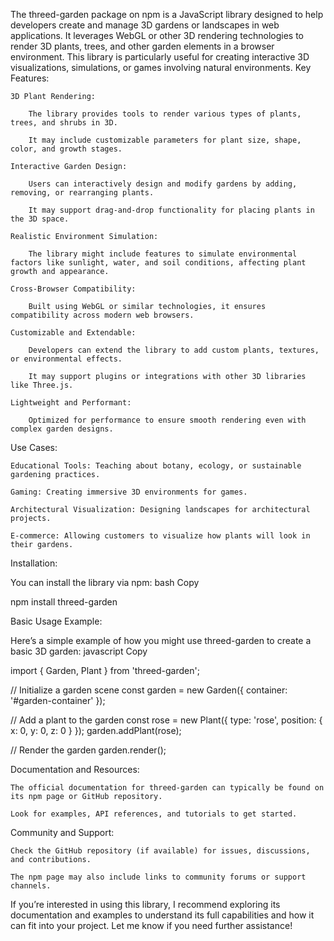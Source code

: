 The threed-garden package on npm is a JavaScript library designed to help developers create and manage 3D gardens or landscapes in web applications. It leverages WebGL or other 3D rendering technologies to render 3D plants, trees, and other garden elements in a browser environment. This library is particularly useful for creating interactive 3D visualizations, simulations, or games involving natural environments.
Key Features:

    3D Plant Rendering:

        The library provides tools to render various types of plants, trees, and shrubs in 3D.

        It may include customizable parameters for plant size, shape, color, and growth stages.

    Interactive Garden Design:

        Users can interactively design and modify gardens by adding, removing, or rearranging plants.

        It may support drag-and-drop functionality for placing plants in the 3D space.

    Realistic Environment Simulation:

        The library might include features to simulate environmental factors like sunlight, water, and soil conditions, affecting plant growth and appearance.

    Cross-Browser Compatibility:

        Built using WebGL or similar technologies, it ensures compatibility across modern web browsers.

    Customizable and Extendable:

        Developers can extend the library to add custom plants, textures, or environmental effects.

        It may support plugins or integrations with other 3D libraries like Three.js.

    Lightweight and Performant:

        Optimized for performance to ensure smooth rendering even with complex garden designs.

Use Cases:

    Educational Tools: Teaching about botany, ecology, or sustainable gardening practices.

    Gaming: Creating immersive 3D environments for games.

    Architectural Visualization: Designing landscapes for architectural projects.

    E-commerce: Allowing customers to visualize how plants will look in their gardens.

Installation:

You can install the library via npm:
bash
Copy

npm install threed-garden

Basic Usage Example:

Here’s a simple example of how you might use threed-garden to create a basic 3D garden:
javascript
Copy

import { Garden, Plant } from 'threed-garden';

// Initialize a garden scene
const garden = new Garden({ container: '#garden-container' });

// Add a plant to the garden
const rose = new Plant({ type: 'rose', position: { x: 0, y: 0, z: 0 } });
garden.addPlant(rose);

// Render the garden
garden.render();

Documentation and Resources:

    The official documentation for threed-garden can typically be found on its npm page or GitHub repository.

    Look for examples, API references, and tutorials to get started.

Community and Support:

    Check the GitHub repository (if available) for issues, discussions, and contributions.

    The npm page may also include links to community forums or support channels.

If you’re interested in using this library, I recommend exploring its documentation and examples to understand its full capabilities and how it can fit into your project. Let me know if you need further assistance!